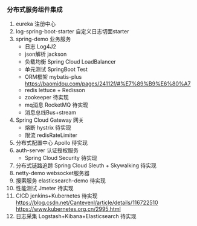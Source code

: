 ### 分布式服务组件集成
1. eureka 注册中心
2. log-spring-boot-starter 自定义日志切面starter
3. spring-demo 业务服务
    * 日志 Log4J2
    * json解析  jackson
    * 负载均衡 Spring Cloud LoadBalancer
    * 单元测试 SpringBoot Test
    * ORM框架 mybatis-plus    https://baomidou.com/pages/24112f/#%E7%89%B9%E6%80%A7
    * redis lettuce + Redisson
    * zookeeper  待实现
    * mq消息  RocketMQ   待实现
    * 消息总线Bus+stream 
4. Spring Cloud Gateway  网关
    * 熔断 hystrix 待实现
    * 限流 redisRateLimiter 
5. 分布式配置中心 Apollo 待实现 
6. auth-server  认证授权服务 
    *  Spring Cloud Security 待实现
6. 分布式链路追踪 Spring Cloud Sleuth + Skywalking 待实现
7. netty-demo websocket服务器    
8. 搜索服务 elasticsearch-demo   待实现
9. 性能测试 Jmeter 待实现
10. CICD  jenkins+Kubernetes 待实现 https://blog.csdn.net/Cantevenl/article/details/116722510 https://www.kubernetes.org.cn/2995.html
11. 日志采集 Logstash+Kibana+Elasticsearch  待实现